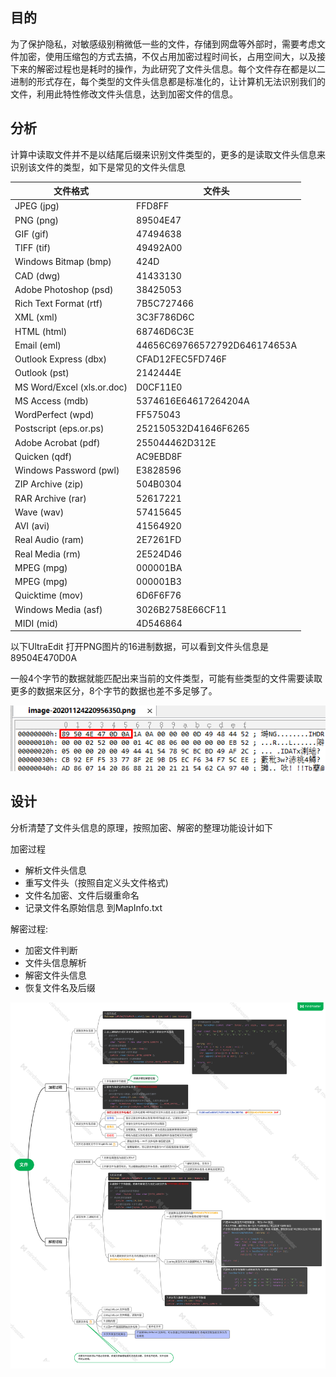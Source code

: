 ## 目的

为了保护隐私，对敏感级别稍微低一些的文件，存储到网盘等外部时，需要考虑文件加密，使用压缩包的方式去搞，不仅占用加密过程时间长，占用空间大，以及接下来的解密过程也是耗时的操作，为此研究了文件头信息。每个文件存在都是以二进制的形式存在，每个类型的文件头信息都是标准化的，让计算机无法识别我们的文件，利用此特性修改文件头信息，达到加密文件的信息。



## 分析

计算中读取文件并不是以结尾后缀来识别文件类型的，更多的是读取文件头信息来识别该文件的类型，如下是常见的文件头信息

| 文件格式                   | 文件头                       |
| -------------------------- | ---------------------------- |
| JPEG (jpg)                 | FFD8FF                       |
| PNG (png)                  | 89504E47                     |
| GIF (gif)                  | 47494638                     |
| TIFF (tif)                 | 49492A00                     |
| Windows Bitmap (bmp)       | 424D                         |
| CAD (dwg)                  | 41433130                     |
| Adobe Photoshop (psd)      | 38425053                     |
| Rich Text Format (rtf)     | 7B5C727466                   |
| XML (xml)                  | 3C3F786D6C                   |
| HTML (html)                | 68746D6C3E                   |
| Email (eml)                | 44656C69766572792D646174653A |
| Outlook Express (dbx)      | CFAD12FEC5FD746F             |
| Outlook (pst)              | 2142444E                     |
| MS Word/Excel (xls.or.doc) | D0CF11E0                     |
| MS Access (mdb)            | 5374616E64617264204A         |
| WordPerfect (wpd)          | FF575043                     |
| Postscript (eps.or.ps)     | 252150532D41646F6265         |
| Adobe Acrobat (pdf)        | 255044462D312E               |
| Quicken (qdf)              | AC9EBD8F                     |
| Windows Password (pwl)     | E3828596                     |
| ZIP Archive (zip)          | 504B0304                     |
| RAR Archive (rar)          | 52617221                     |
| Wave (wav)                 | 57415645                     |
| AVI (avi)                  | 41564920                     |
| Real Audio (ram)           | 2E7261FD                     |
| Real Media (rm)            | 2E524D46                     |
| MPEG (mpg)                 | 000001BA                     |
| MPEG (mpg)                 | 000001B3                     |
| Quicktime (mov)            | 6D6F6F76                     |
| Windows Media (asf)        | 3026B2758E66CF11             |
| MIDI (mid)                 | 4D546864                     |



以下UltraEdit 打开PNG图片的16进制数据，可以看到文件头信息是 89504E470D0A

一般4个字节的数据就能匹配出来当前的文件类型，可能有些类型的文件需要读取更多的数据来区分，8个字节的数据也差不多足够了。

<img src="C++%E4%BF%AE%E6%94%B9%E6%96%87%E4%BB%B6%E5%A4%B4%E4%BF%A1%E6%81%AF.assets/image-20210102201725751.png" alt="image-20210102201725751"  />



## 设计

分析清楚了文件头信息的原理，按照加密、解密的整理功能设计如下

加密过程

- 解析文件头信息
- 重写文件头（按照自定义头文件格式)
- 文件名加密、文件后缀重命名
- 记录文件名原始信息 到MapInfo.txt

解密过程:

- 加密文件判断
- 文件头信息解析
- 解密文件头信息
- 恢复文件名及后缀



![C文件头信息加密](C++%E4%BF%AE%E6%94%B9%E6%96%87%E4%BB%B6%E5%A4%B4%E4%BF%A1%E6%81%AF.assets/C%E6%96%87%E4%BB%B6%E5%A4%B4%E4%BF%A1%E6%81%AF%E5%8A%A0%E5%AF%86-1609598541238.svg)